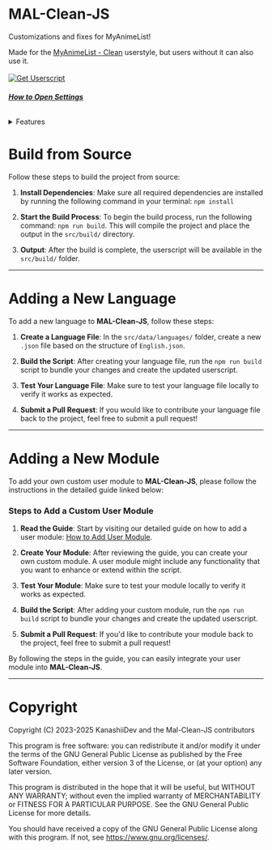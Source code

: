 # MAL-Clean-JS
Customizations and fixes for MyAnimeList!
<p align="left">
Made for the <a href="https://userstyles.world/style/10678/myanimelist-clean">MyAnimeList - Clean</a> userstyle, but users without it can also use it.
<br><br><a href="https://greasyfork.org/en/scripts/480965-mal-clean-js"><img src="https://shields.io/badge/GreasyFork-Install%20Userscript-ddd" alt="Get Userscript"/></a><br>
<h6><b><a href="https://files.catbox.moe/srlz3y.png">How to Open Settings</a></b></h6>
</p>
<p align="left">
<details><summary>Features</summary>
<b>Panel</b>
<li>Add more info to seasonal anime. <a href="https://files.catbox.moe/sn9rt6.png">[IMAGE]</a></li>
<li>Add recently added anime & manga. <a href="https://files.catbox.moe/97witl.png">[IMAGE]</a></li>
<li>Show currently watching anime & manga. <a href="https://files.catbox.moe/ayx26l.png">[IMAGE]</a></li>
<li>Auto add start/finish date to watching anime & reading manga.</li>
<li>Add next episode countdown to currently watching anime.</li>
<li>Modern Anime/Manga Links <a href="https://files.catbox.moe/yvrntr.png">[IMAGE]</a></li>
<li>Add live preview to the editor.</li><br>
<b>Anime</b>
<li>Hide non-Japanese Anime.</li>
<li>Replace OPs and EDs with animethemes.moe</li><br>
<b>Anime & Manga</b>
<li>Custom Cover Image. <a href="https://files.catbox.moe/kdzyv3.png">[IMAGE]</a></li>
<li>Dynamic background color based cover art's color palette.</li>
<li>Add banner image from Anilist.</li>
<li>Add tags from Anilist.</li>
<li>Replace relations.</li>
<li>Change title position.</li><br>
<b>Character</b>
<li>Dynamic background color based cover art's color palette.</li>
<li>Custom Character Image.</li>
<li>Show alternative name.</li><br>
<b>Character & People</b>
<li>Change name position.</li><br>
<b>Forum</b>
<li>Change date format.</li><br>
<b>Profile</b>
<li>Modern Profile Layout <i>(Custom avatar, banner and badge will be visible to users with the script)</i></li>
<li>Modern Anime/Manga List. <a href="https://files.catbox.moe/f6luis.png">[IMAGE]</a></li>
<li>Make profile private.</li>
<li>Add custom profile elements <i>(This will be visible to users with the script)</i> <a href="https://files.catbox.moe/l5mvra.png">[IMAGE]</a></li>
<li>Hide profile elements <i>(This will also apply to users with the script)</i></li>
<li>Show mutual friends.</li>
<li>Add anime themes (openings and endings) to your profile (This will be visible to users with the script) <a href="https://files.catbox.moe/y1a0oc.png">[IMAGE]</a></li>
<li>Custom profile colors <i>(This will be visible to users with the script)</i></li>
<li>Custom CSS <i>(This will be visible to users with the script)</i></li>
<li>Add more than 10 favorites <i>(This will be visible to users with the script)</i></li>
<li>Add Activity History <a href="https://files.catbox.moe/ywq9dy.png">[IMAGE]</a></li>
<li>Redesign Profile Comments <a href="https://files.catbox.moe/k45hbx.png">[IMAGE]</a></li></details></p>

# Build from Source
Follow these steps to build the project from source:

1. **Install Dependencies**: Make sure all required dependencies are installed by running the following command in your terminal: `npm install`

2. **Start the Build Process**: To begin the build process, run the following command: `npm run build`. This will compile the project and place the output in the `src/build/` directory.

3. **Output**: After the build is complete, the userscript will be available in the `src/build/` folder.

---

# Adding a New Language

To add a new language to **MAL-Clean-JS**, follow these steps:

1. **Create a Language File**: In the `src/data/languages/` folder, create a new `.json` file based on the structure of `English.json`.

2. **Build the Script**: After creating your language file, run the `npm run build` script to bundle your changes and create the updated userscript.

3. **Test Your Language File**: Make sure to test your language file locally to verify it works as expected.

4. **Submit a Pull Request**: If you would like to contribute your language file back to the project, feel free to submit a pull request!

---

# Adding a New Module

To add your own custom user module to **MAL-Clean-JS**, please follow the instructions in the detailed guide linked below:

### Steps to Add a Custom User Module

1. **Read the Guide**: Start by visiting our detailed guide on how to add a user module:
   [How to Add User Module](https://github.com/KanashiiDev/MAL-Clean-JS/blob/main/src/howToAddUserModule.js).

2. **Create Your Module**: After reviewing the guide, you can create your own custom module. A user module might include any functionality that you want to enhance or extend within the script.

3. **Test Your Module**: Make sure to test your module locally to verify it works as expected.

4. **Build the Script**: After adding your custom module, run the `npm run build` script to bundle your changes and create the updated userscript.

5. **Submit a Pull Request**: If you'd like to contribute your module back to the project, feel free to submit a pull request!

By following the steps in the guide, you can easily integrate your user module into **MAL-Clean-JS**.

---

# Copyright

Copyright (C) 2023-2025 KanashiiDev and the Mal-Clean-JS contributors

This program is free software: you can redistribute it and/or modify
it under the terms of the GNU General Public License as published by
the Free Software Foundation, either version 3 of the License, or
(at your option) any later version.

This program is distributed in the hope that it will be useful,
but WITHOUT ANY WARRANTY; without even the implied warranty of
MERCHANTABILITY or FITNESS FOR A PARTICULAR PURPOSE. See the
GNU General Public License for more details.

You should have received a copy of the GNU General Public License
along with this program. If not, see <https://www.gnu.org/licenses/>.